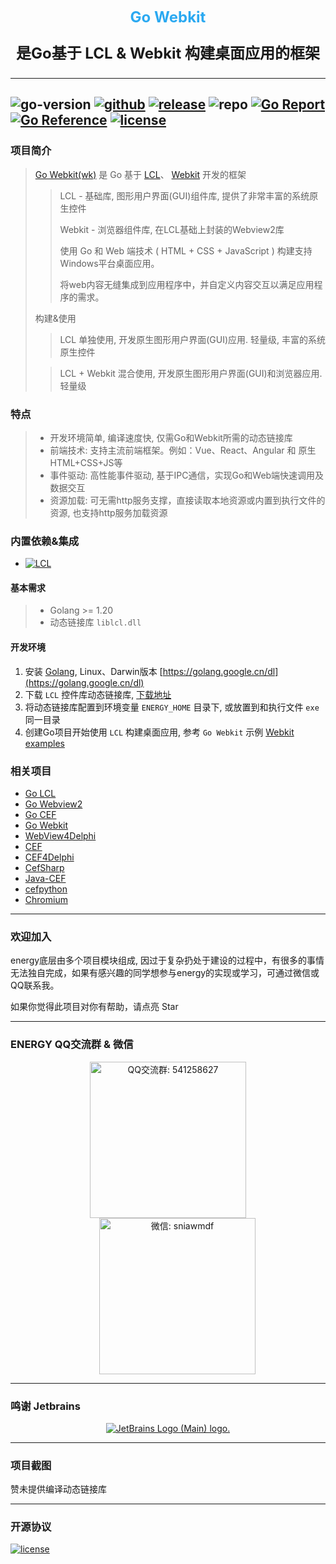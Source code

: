 <p align="center">
   <span style="color: #2ba9f1;font-size: 24px;font-weight: bold;">Go Webkit</span>
</p>

<p align="center" style="font-size: 24px;">
    <strong>
        是Go基于 LCL & Webkit 构建桌面应用的框架
    </strong>
</p>

---
![go-version](https://img.shields.io/github/go-mod/go-version/energye/wk?logo=git&logoColor=green)
[![github](https://img.shields.io/github/last-commit/energye/wk/main.svg?logo=github&logoColor=green&label=commit)](https://github.com/energye/wk)
[![release](https://img.shields.io/github/v/release/energye/wk?logo=git&logoColor=green)](https://github.com/energye/wk/releases)
![repo](https://img.shields.io/github/repo-size/energye/wk.svg?logo=github&logoColor=green&label=repo-size)
[![Go Report](https://goreportcard.com/badge/github.com/energye/wk)](https://goreportcard.com/report/github.com/energye/wk)
[![Go Reference](https://pkg.go.dev/badge/github.com/energye/wk)](https://pkg.go.dev/github.com/energye/wk)
[![license](https://img.shields.io/github/license/energye/wk.svg?logo=git&logoColor=red)](http://www.apache.org/licenses/LICENSE-2.0)
---

### 项目简介

> [Go Webkit(wk)](https://github.com/energye/wk) 
> 是 Go 基于
> [LCL](https://www.lazarus-ide.org/)、
> [Webkit](https://www.webkitgtk.org/)
> 开发的框架
>
>> LCL - 基础库, 图形用户界面(GUI)组件库, 提供了非常丰富的系统原生控件
>> 
>> Webkit - 浏览器组件库, 在LCL基础上封装的Webview2库
>> 
>> 使用 Go 和 Web 端技术 ( HTML + CSS + JavaScript ) 构建支持Windows平台桌面应用。
>>
>> 将web内容无缝集成到应用程序中，并自定义内容交互以满足应用程序的需求。
> 
> 构建&使用
> 
>> LCL 单独使用, 开发原生图形用户界面(GUI)应用. 轻量级, 丰富的系统原生控件
>
>> LCL + Webkit 混合使用, 开发原生图形用户界面(GUI)和浏览器应用. 轻量级



### 特点

> - 开发环境简单, 编译速度快, 仅需Go和Webkit所需的动态链接库
> - 前端技术: 支持主流前端框架。例如：Vue、React、Angular 和 原生HTML+CSS+JS等
> - 事件驱动: 高性能事件驱动, 基于IPC通信，实现Go和Web端快速调用及数据交互
> - 资源加载: 可无需http服务支撑，直接读取本地资源或内置到执行文件的资源, 也支持http服务加载资源

### 内置依赖&集成

- [![LCL](https://img.shields.io/badge/LCL-green)](https://github.com/energye/lcl)

#### 基本需求

> - Golang >= 1.20
> - 动态链接库 `liblcl.dll`

#### 开发环境

1. 安装 [Golang](https://golang.google.cn/dl/), Linux、Darwin版本 [https://golang.google.cn/dl](https://golang.google.cn/dl)
2. 下载 `LCL` 控件库动态链接库, [下载地址](https://github.com/energye/lcl/tree/main/bins/webkit)
3. 将动态链接库配置到环境变量 `ENERGY_HOME` 目录下, 或放置到和执行文件 `exe` 同一目录
4. 创建Go项目开始使用 `LCL` 构建桌面应用, 参考 `Go Webkit` 示例 [Webkit examples](https://github.com/energye/examples/tree/main/wk)

### 相关项目
* [Go LCL](https://github.com/energye/lcl)
* [Go Webview2](https://github.com/energye/wv)
* [Go CEF](https://github.com/energye/cef)
* [Go Webkit](https://github.com/energye/wk)
* [WebView4Delphi](https://github.com/salvadordf/WebView4Delphi)
* [CEF](https://github.com/chromiumembedded/cef)
* [CEF4Delphi](https://github.com/salvadordf/CEF4Delphi)
* [CefSharp](https://github.com/cefsharp/CefSharp)
* [Java-CEF](https://bitbucket.org/chromiumembedded/java-cef)
* [cefpython](https://github.com/cztomczak/cefpython)
* [Chromium](https://chromium.googlesource.com/chromium/src/)

---

### 欢迎加入
energy底层由多个项目模块组成, 因过于复杂扔处于建设的过程中，有很多的事情无法独自完成，如果有感兴趣的同学想参与energy的实现或学习，可通过微信或QQ联系我。

如果你觉得此项目对你有帮助，请点亮 Star

---

### ENERGY QQ交流群 & 微信

<p align="center">
    <img src="https://assets.yanghy.cn/qq-group.jpg" width="250" title="QQ交流群: 541258627" alt="QQ交流群: 541258627">
    <img src="https://assets.yanghy.cn/we-chat.jpg" width="250" title="微信: sniawmdf" alt="微信: sniawmdf" style="margin-left: 30px;">
</p>

---

### 鸣谢 Jetbrains

<p align="center">
    <a href="https://www.jetbrains.com?from=energy">
        <img src="https://resources.jetbrains.com/storage/products/company/brand/logos/jb_beam.svg" alt="JetBrains Logo (Main) logo.">
    </a>
</p>

---

### 项目截图
赞未提供编译动态链接库

----

### 开源协议

[![license](https://img.shields.io/github/license/energye/wk.svg?logo=git&logoColor=green)](http://www.apache.org/licenses/LICENSE-2.0)
